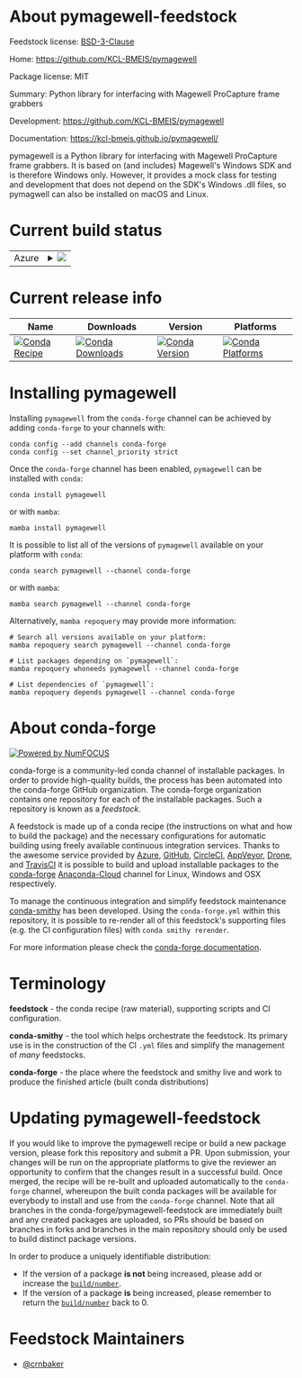 About pymagewell-feedstock
==========================

Feedstock license: [BSD-3-Clause](https://github.com/conda-forge/pymagewell-feedstock/blob/main/LICENSE.txt)

Home: https://github.com/KCL-BMEIS/pymagewell

Package license: MIT

Summary: Python library for interfacing with Magewell ProCapture frame grabbers

Development: https://github.com/KCL-BMEIS/pymagewell

Documentation: https://kcl-bmeis.github.io/pymagewell/

pymagewell is a Python library for interfacing with Magewell ProCapture frame grabbers. It is based on (and includes) Magewell's Windows SDK and is therefore Windows only. However, it provides a mock class for testing and development that does not depend on the SDK's Windows .dll files, so pymagwell can also be installed on macOS and Linux.


Current build status
====================


<table>
    
  <tr>
    <td>Azure</td>
    <td>
      <details>
        <summary>
          <a href="https://dev.azure.com/conda-forge/feedstock-builds/_build/latest?definitionId=15970&branchName=main">
            <img src="https://dev.azure.com/conda-forge/feedstock-builds/_apis/build/status/pymagewell-feedstock?branchName=main">
          </a>
        </summary>
        <table>
          <thead><tr><th>Variant</th><th>Status</th></tr></thead>
          <tbody><tr>
              <td>osx_64_python3.10.____cpythonpython_implcpython</td>
              <td>
                <a href="https://dev.azure.com/conda-forge/feedstock-builds/_build/latest?definitionId=15970&branchName=main">
                  <img src="https://dev.azure.com/conda-forge/feedstock-builds/_apis/build/status/pymagewell-feedstock?branchName=main&jobName=osx&configuration=osx%20osx_64_python3.10.____cpythonpython_implcpython" alt="variant">
                </a>
              </td>
            </tr><tr>
              <td>osx_64_python3.11.____cpythonpython_implcpython</td>
              <td>
                <a href="https://dev.azure.com/conda-forge/feedstock-builds/_build/latest?definitionId=15970&branchName=main">
                  <img src="https://dev.azure.com/conda-forge/feedstock-builds/_apis/build/status/pymagewell-feedstock?branchName=main&jobName=osx&configuration=osx%20osx_64_python3.11.____cpythonpython_implcpython" alt="variant">
                </a>
              </td>
            </tr><tr>
              <td>osx_64_python3.12.____cpythonpython_implcpython</td>
              <td>
                <a href="https://dev.azure.com/conda-forge/feedstock-builds/_build/latest?definitionId=15970&branchName=main">
                  <img src="https://dev.azure.com/conda-forge/feedstock-builds/_apis/build/status/pymagewell-feedstock?branchName=main&jobName=osx&configuration=osx%20osx_64_python3.12.____cpythonpython_implcpython" alt="variant">
                </a>
              </td>
            </tr><tr>
              <td>osx_64_python3.9.____cpythonpython_implcpython</td>
              <td>
                <a href="https://dev.azure.com/conda-forge/feedstock-builds/_build/latest?definitionId=15970&branchName=main">
                  <img src="https://dev.azure.com/conda-forge/feedstock-builds/_apis/build/status/pymagewell-feedstock?branchName=main&jobName=osx&configuration=osx%20osx_64_python3.9.____cpythonpython_implcpython" alt="variant">
                </a>
              </td>
            </tr><tr>
              <td>osx_arm64_python3.10.____cpython</td>
              <td>
                <a href="https://dev.azure.com/conda-forge/feedstock-builds/_build/latest?definitionId=15970&branchName=main">
                  <img src="https://dev.azure.com/conda-forge/feedstock-builds/_apis/build/status/pymagewell-feedstock?branchName=main&jobName=osx&configuration=osx%20osx_arm64_python3.10.____cpython" alt="variant">
                </a>
              </td>
            </tr><tr>
              <td>osx_arm64_python3.11.____cpython</td>
              <td>
                <a href="https://dev.azure.com/conda-forge/feedstock-builds/_build/latest?definitionId=15970&branchName=main">
                  <img src="https://dev.azure.com/conda-forge/feedstock-builds/_apis/build/status/pymagewell-feedstock?branchName=main&jobName=osx&configuration=osx%20osx_arm64_python3.11.____cpython" alt="variant">
                </a>
              </td>
            </tr><tr>
              <td>osx_arm64_python3.12.____cpython</td>
              <td>
                <a href="https://dev.azure.com/conda-forge/feedstock-builds/_build/latest?definitionId=15970&branchName=main">
                  <img src="https://dev.azure.com/conda-forge/feedstock-builds/_apis/build/status/pymagewell-feedstock?branchName=main&jobName=osx&configuration=osx%20osx_arm64_python3.12.____cpython" alt="variant">
                </a>
              </td>
            </tr><tr>
              <td>osx_arm64_python3.9.____cpython</td>
              <td>
                <a href="https://dev.azure.com/conda-forge/feedstock-builds/_build/latest?definitionId=15970&branchName=main">
                  <img src="https://dev.azure.com/conda-forge/feedstock-builds/_apis/build/status/pymagewell-feedstock?branchName=main&jobName=osx&configuration=osx%20osx_arm64_python3.9.____cpython" alt="variant">
                </a>
              </td>
            </tr><tr>
              <td>win_64_python3.10.____cpythonpython_implcpython</td>
              <td>
                <a href="https://dev.azure.com/conda-forge/feedstock-builds/_build/latest?definitionId=15970&branchName=main">
                  <img src="https://dev.azure.com/conda-forge/feedstock-builds/_apis/build/status/pymagewell-feedstock?branchName=main&jobName=win&configuration=win%20win_64_python3.10.____cpythonpython_implcpython" alt="variant">
                </a>
              </td>
            </tr><tr>
              <td>win_64_python3.11.____cpythonpython_implcpython</td>
              <td>
                <a href="https://dev.azure.com/conda-forge/feedstock-builds/_build/latest?definitionId=15970&branchName=main">
                  <img src="https://dev.azure.com/conda-forge/feedstock-builds/_apis/build/status/pymagewell-feedstock?branchName=main&jobName=win&configuration=win%20win_64_python3.11.____cpythonpython_implcpython" alt="variant">
                </a>
              </td>
            </tr><tr>
              <td>win_64_python3.12.____cpythonpython_implcpython</td>
              <td>
                <a href="https://dev.azure.com/conda-forge/feedstock-builds/_build/latest?definitionId=15970&branchName=main">
                  <img src="https://dev.azure.com/conda-forge/feedstock-builds/_apis/build/status/pymagewell-feedstock?branchName=main&jobName=win&configuration=win%20win_64_python3.12.____cpythonpython_implcpython" alt="variant">
                </a>
              </td>
            </tr><tr>
              <td>win_64_python3.9.____cpythonpython_implcpython</td>
              <td>
                <a href="https://dev.azure.com/conda-forge/feedstock-builds/_build/latest?definitionId=15970&branchName=main">
                  <img src="https://dev.azure.com/conda-forge/feedstock-builds/_apis/build/status/pymagewell-feedstock?branchName=main&jobName=win&configuration=win%20win_64_python3.9.____cpythonpython_implcpython" alt="variant">
                </a>
              </td>
            </tr>
          </tbody>
        </table>
      </details>
    </td>
  </tr>
</table>

Current release info
====================

| Name | Downloads | Version | Platforms |
| --- | --- | --- | --- |
| [![Conda Recipe](https://img.shields.io/badge/recipe-pymagewell-green.svg)](https://anaconda.org/conda-forge/pymagewell) | [![Conda Downloads](https://img.shields.io/conda/dn/conda-forge/pymagewell.svg)](https://anaconda.org/conda-forge/pymagewell) | [![Conda Version](https://img.shields.io/conda/vn/conda-forge/pymagewell.svg)](https://anaconda.org/conda-forge/pymagewell) | [![Conda Platforms](https://img.shields.io/conda/pn/conda-forge/pymagewell.svg)](https://anaconda.org/conda-forge/pymagewell) |

Installing pymagewell
=====================

Installing `pymagewell` from the `conda-forge` channel can be achieved by adding `conda-forge` to your channels with:

```
conda config --add channels conda-forge
conda config --set channel_priority strict
```

Once the `conda-forge` channel has been enabled, `pymagewell` can be installed with `conda`:

```
conda install pymagewell
```

or with `mamba`:

```
mamba install pymagewell
```

It is possible to list all of the versions of `pymagewell` available on your platform with `conda`:

```
conda search pymagewell --channel conda-forge
```

or with `mamba`:

```
mamba search pymagewell --channel conda-forge
```

Alternatively, `mamba repoquery` may provide more information:

```
# Search all versions available on your platform:
mamba repoquery search pymagewell --channel conda-forge

# List packages depending on `pymagewell`:
mamba repoquery whoneeds pymagewell --channel conda-forge

# List dependencies of `pymagewell`:
mamba repoquery depends pymagewell --channel conda-forge
```


About conda-forge
=================

[![Powered by
NumFOCUS](https://img.shields.io/badge/powered%20by-NumFOCUS-orange.svg?style=flat&colorA=E1523D&colorB=007D8A)](https://numfocus.org)

conda-forge is a community-led conda channel of installable packages.
In order to provide high-quality builds, the process has been automated into the
conda-forge GitHub organization. The conda-forge organization contains one repository
for each of the installable packages. Such a repository is known as a *feedstock*.

A feedstock is made up of a conda recipe (the instructions on what and how to build
the package) and the necessary configurations for automatic building using freely
available continuous integration services. Thanks to the awesome service provided by
[Azure](https://azure.microsoft.com/en-us/services/devops/), [GitHub](https://github.com/),
[CircleCI](https://circleci.com/), [AppVeyor](https://www.appveyor.com/),
[Drone](https://cloud.drone.io/welcome), and [TravisCI](https://travis-ci.com/)
it is possible to build and upload installable packages to the
[conda-forge](https://anaconda.org/conda-forge) [Anaconda-Cloud](https://anaconda.org/)
channel for Linux, Windows and OSX respectively.

To manage the continuous integration and simplify feedstock maintenance
[conda-smithy](https://github.com/conda-forge/conda-smithy) has been developed.
Using the ``conda-forge.yml`` within this repository, it is possible to re-render all of
this feedstock's supporting files (e.g. the CI configuration files) with ``conda smithy rerender``.

For more information please check the [conda-forge documentation](https://conda-forge.org/docs/).

Terminology
===========

**feedstock** - the conda recipe (raw material), supporting scripts and CI configuration.

**conda-smithy** - the tool which helps orchestrate the feedstock.
                   Its primary use is in the construction of the CI ``.yml`` files
                   and simplify the management of *many* feedstocks.

**conda-forge** - the place where the feedstock and smithy live and work to
                  produce the finished article (built conda distributions)


Updating pymagewell-feedstock
=============================

If you would like to improve the pymagewell recipe or build a new
package version, please fork this repository and submit a PR. Upon submission,
your changes will be run on the appropriate platforms to give the reviewer an
opportunity to confirm that the changes result in a successful build. Once
merged, the recipe will be re-built and uploaded automatically to the
`conda-forge` channel, whereupon the built conda packages will be available for
everybody to install and use from the `conda-forge` channel.
Note that all branches in the conda-forge/pymagewell-feedstock are
immediately built and any created packages are uploaded, so PRs should be based
on branches in forks and branches in the main repository should only be used to
build distinct package versions.

In order to produce a uniquely identifiable distribution:
 * If the version of a package **is not** being increased, please add or increase
   the [``build/number``](https://docs.conda.io/projects/conda-build/en/latest/resources/define-metadata.html#build-number-and-string).
 * If the version of a package **is** being increased, please remember to return
   the [``build/number``](https://docs.conda.io/projects/conda-build/en/latest/resources/define-metadata.html#build-number-and-string)
   back to 0.

Feedstock Maintainers
=====================

* [@crnbaker](https://github.com/crnbaker/)

